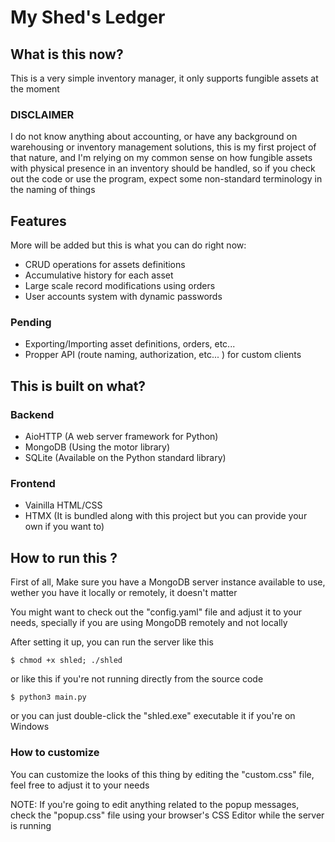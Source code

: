# My Shed's Ledger

## What is this now?

This is a very simple inventory manager, it only supports fungible assets at the moment

### DISCLAIMER

I do not know anything about accounting, or have any background on warehousing or inventory management solutions, this is my first project of that nature, and I'm relying on my common sense on how fungible assets with physical presence in an inventory should be handled, so if you check out the code or use the program, expect some non-standard terminology in the naming of things

## Features

More will be added but this is what you can do right now:

- CRUD operations for assets definitions
- Accumulative history for each asset
- Large scale record modifications using orders
- User accounts system with dynamic passwords

### Pending

- Exporting/Importing asset definitions, orders, etc...
- Propper API (route naming, authorization, etc... ) for custom clients

## This is built on what?

### Backend

- AioHTTP (A web server framework for Python)
- MongoDB (Using the motor library)
- SQLite (Available on the Python standard library)

### Frontend

- Vainilla HTML/CSS
- HTMX (It is bundled along with this project but you can provide your own if you want to)

## How to run this ?

First of all, Make sure you have a MongoDB server instance available to use, wether you have it locally or remotely, it doesn't matter

You might want to check out the "config.yaml" file and adjust it to your needs, specially if you are using MongoDB remotely and not locally

After setting it up, you can run the server like this

```
$ chmod +x shled; ./shled
```

or like this if you're not running directly from the source code

```
$ python3 main.py
```

or you can just double-click the "shled.exe" executable it if you're on Windows

### How to customize

You can customize the looks of this thing by editing the "custom.css" file, feel free to adjust it to your needs

NOTE: If you're going to edit anything related to the popup messages, check the "popup.css" file using your browser's CSS Editor while the server is running
